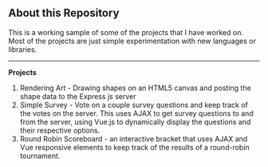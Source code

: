 ## About this Repository

This is a working sample of some of the projects that I have worked on. Most of the projects are just simple experimentation with new languages or libraries. 

---

**Projects**
1. Rendering Art - Drawing shapes on an HTML5 canvas and posting the shape data to the Express js server
2. Simple Survey - Vote on a couple survey questions and keep track of the votes on the server. This uses AJAX to get survey questions to and from the server, using Vue.js to dynamically display the questions and their respective options.
3. Round Robin Scoreboard - an interactive bracket that uses AJAX and Vue responsive elements to keep track of the results of a round-robin tournament. 
